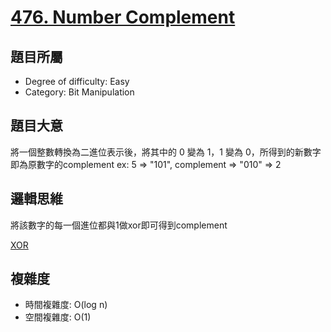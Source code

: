 # [476. Number Complement](https://leetcode.com/problems/number-complement/description/)

## 題目所屬
- Degree of difficulty: Easy
- Category: Bit Manipulation

## 題目大意
將一個整數轉換為二進位表示後，將其中的 0 變為 1，1 變為 0，所得到的新數字即為原數字的complement
ex: 5 => "101", complement => "010" => 2

## 邏輯思維
將該數字的每一個進位都與1做xor即可得到complement

[XOR](https://www.notion.so/Bitwise-XOR-bab0ba170006420e96e064f813ff8910?pvs=4)

## 複雜度
- 時間複雜度: O(log n)
- 空間複雜度: O(1)